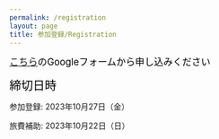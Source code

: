 ```yaml
---
permalink: /registration
layout: page
title: 参加登録/Registration
---
```


<span style="font-size: 120%; color: black;">[こちら](https://docs.google.com/forms/d/e/1FAIpQLSf23WHCZq365EamPw6Ue3hptvZHcMAMonWf_MvIlOR6NOvvzw/viewform)のGoogleフォームから申し込みください </span> 


<span style="font-size: 150%; color: black;">締切日時 </span>

参加登録: 2023年10月27日（金）

旅費補助: 2023年10月22日（日）

